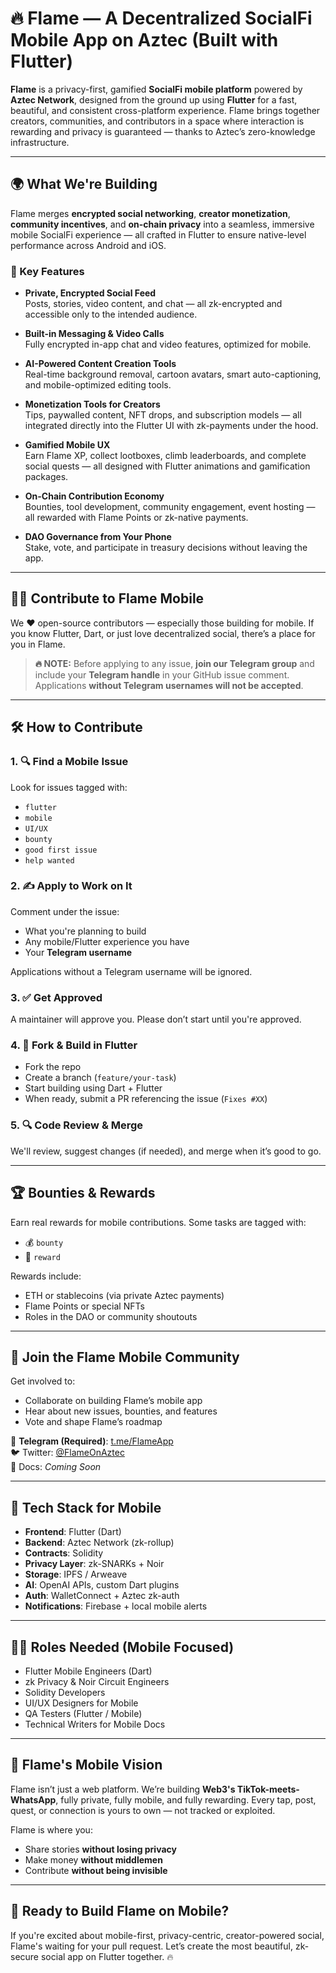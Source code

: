 # 🔥 Flame — A Decentralized SocialFi Mobile App on Aztec (Built with Flutter)

**Flame** is a privacy-first, gamified **SocialFi mobile platform** powered by **Aztec Network**, designed from the ground up using **Flutter** for a fast, beautiful, and consistent cross-platform experience. Flame brings together creators, communities, and contributors in a space where interaction is rewarding and privacy is guaranteed — thanks to Aztec’s zero-knowledge infrastructure.

---

## 🌍 What We're Building

Flame merges **encrypted social networking**, **creator monetization**, **community incentives**, and **on-chain privacy** into a seamless, immersive mobile SocialFi experience — all crafted in Flutter to ensure native-level performance across Android and iOS.

### 🧱 Key Features

- **Private, Encrypted Social Feed**  
  Posts, stories, video content, and chat — all zk-encrypted and accessible only to the intended audience.

- **Built-in Messaging & Video Calls**  
  Fully encrypted in-app chat and video features, optimized for mobile.

- **AI-Powered Content Creation Tools**  
  Real-time background removal, cartoon avatars, smart auto-captioning, and mobile-optimized editing tools.

- **Monetization Tools for Creators**  
  Tips, paywalled content, NFT drops, and subscription models — all integrated directly into the Flutter UI with zk-payments under the hood.

- **Gamified Mobile UX**  
  Earn Flame XP, collect lootboxes, climb leaderboards, and complete social quests — all designed with Flutter animations and gamification packages.

- **On-Chain Contribution Economy**  
  Bounties, tool development, community engagement, event hosting — all rewarded with Flame Points or zk-native payments.

- **DAO Governance from Your Phone**  
  Stake, vote, and participate in treasury decisions without leaving the app.

---

## 🧑‍💻 Contribute to Flame Mobile

We ❤️ open-source contributors — especially those building for mobile. If you know Flutter, Dart, or just love decentralized social, there’s a place for you in Flame.

> **🔥 NOTE:** Before applying to any issue, **join our Telegram group** and include your **Telegram handle** in your GitHub issue comment.  
> Applications **without Telegram usernames will not be accepted**.

---

## 🛠️ How to Contribute

### 1. 🔍 Find a Mobile Issue

Look for issues tagged with:
- `flutter`
- `mobile`
- `UI/UX`
- `bounty`
- `good first issue`
- `help wanted`

### 2. ✍️ Apply to Work on It

Comment under the issue:
- What you're planning to build
- Any mobile/Flutter experience you have
- Your **Telegram username**

Applications without a Telegram username will be ignored.

### 3. ✅ Get Approved

A maintainer will approve you. Please don’t start until you're approved.

### 4. 🍴 Fork & Build in Flutter

- Fork the repo  
- Create a branch (`feature/your-task`)  
- Start building using Dart + Flutter  
- When ready, submit a PR referencing the issue (`Fixes #XX`)

### 5. 🔍 Code Review & Merge

We'll review, suggest changes (if needed), and merge when it’s good to go.

---

## 🏆 Bounties & Rewards

Earn real rewards for mobile contributions. Some tasks are tagged with:
- 💰 `bounty`
- 🎁 `reward`

Rewards include:
- ETH or stablecoins (via private Aztec payments)  
- Flame Points or special NFTs  
- Roles in the DAO or community shoutouts

---

## 🤝 Join the Flame Mobile Community

Get involved to:
- Collaborate on building Flame’s mobile app  
- Hear about new issues, bounties, and features  
- Vote and shape Flame’s roadmap

🔗 **Telegram (Required)**: [t.me/FlameApp](https://t.me/FlameApp)  
🐦 Twitter: [@FlameOnAztec](https://twitter.com/FlameOnAztec)  
📜 Docs: *Coming Soon*

---

## 🧠 Tech Stack for Mobile

- **Frontend**: Flutter (Dart)  
- **Backend**: Aztec Network (zk-rollup)  
- **Contracts**: Solidity  
- **Privacy Layer**: zk-SNARKs + Noir  
- **Storage**: IPFS / Arweave  
- **AI**: OpenAI APIs, custom Dart plugins  
- **Auth**: WalletConnect + Aztec zk-auth  
- **Notifications**: Firebase + local mobile alerts

---

## 🧑‍🚀 Roles Needed (Mobile Focused)

- Flutter Mobile Engineers (Dart)  
- zk Privacy & Noir Circuit Engineers  
- Solidity Developers  
- UI/UX Designers for Mobile  
- QA Testers (Flutter / Mobile)  
- Technical Writers for Mobile Docs

---

## 🌟 Flame's Mobile Vision

Flame isn’t just a web platform. We’re building **Web3's TikTok-meets-WhatsApp**, fully private, fully mobile, and fully rewarding. Every tap, post, quest, or connection is yours to own — not tracked or exploited.

Flame is where you:
- Share stories **without losing privacy**  
- Make money **without middlemen**  
- Contribute **without being invisible**

---

## 🚀 Ready to Build Flame on Mobile?

If you're excited about mobile-first, privacy-centric, creator-powered social, Flame's waiting for your pull request. Let’s create the most beautiful, zk-secure social app on Flutter together. 🔥
